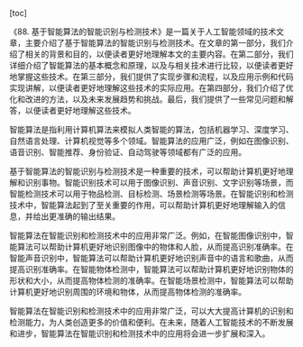 
[toc]                    
                
                
《88. 基于智能算法的智能识别与检测技术》是一篇关于人工智能领域的技术文章，主要介绍了基于智能算法的智能识别与检测技术。在文章的第一部分，我们介绍了相关的背景和目的，以便读者更好地理解本文的主要内容。在第二部分，我们详细介绍了智能算法的基本概念和原理，以及与相关技术进行比较，以便读者更好地掌握这些技术。在第三部分，我们提供了实现步骤和流程，以及应用示例和代码实现讲解，以便读者更好地理解这些技术的实际应用。在第四部分，我们介绍了优化和改进的方法，以及未来发展趋势和挑战。最后，我们提供了一些常见问题和解答，以便读者更好地理解这些技术。

智能算法是指利用计算机算法来模拟人类智能的算法，包括机器学习、深度学习、自然语言处理、计算机视觉等多个领域。智能算法的应用广泛，例如在图像识别、语音识别、智能推荐、身份验证、自动驾驶等领域都有广泛的应用。

基于智能算法的智能识别与检测技术是一种重要的技术，可以帮助计算机更好地理解和识别事物。智能识别技术可以用于图像识别、声音识别、文字识别等场景，而智能检测技术可以用于物品检测、目标检测、场景检测等场景。在智能识别和检测技术中，智能算法起到了至关重要的作用，可以帮助计算机更好地理解输入的信息，并给出更准确的输出结果。

智能算法在智能识别和检测技术中的应用非常广泛。例如，在智能图像识别中，智能算法可以帮助计算机更好地识别图像中的物体和人脸，从而提高识别准确率。在智能声音识别中，智能算法可以帮助计算机更好地识别声音中的语言和歌曲，从而提高识别准确率。在智能物体检测中，智能算法可以帮助计算机更好地识别物体的形状和大小，从而提高物体检测的准确率。在智能场景检测中，智能算法可以帮助计算机更好地识别周围的环境和物体，从而提高物体检测的准确率。

智能算法在智能识别和检测技术中的应用非常广泛，可以大大提高计算机的识别和检测能力，为人类创造更多的价值和便利。在未来，随着人工智能技术的不断发展和进步，智能算法在智能识别和检测技术中的应用将会进一步扩展和深入。

